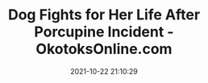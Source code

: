 ---
"title": "Dog Fights for Her Life After Porcupine Incident - OkotoksOnline.com"
"date": "2021-10-22 21:10:29"
"feed_name": "GOOGLENEWSMINING"
"feed_website": "https://news.google.com/search?q=mining%2Bincident&hl=en-US&gl=US&ceid=US:en"
"feed_rss": "https://news.google.com/rss/search?q=mining%2Bincident&hl=en-US&gl=US&ceid=US:en"
"link": "https://www.okotoksonline.com/local/dog-fights-for-her-life-after-porcupine-incident"
"source": "{'href': 'https://www.okotoksonline.com', 'title': 'OkotoksOnline.com'}"
"file": "_posts/2021-1-1-49a07a5bc26c1ef60a49a2b0814b723d347c07d6.md"
"accident": "1"
"drilling": "0"
"dead": "0"
"injured": "1"
"arrested": "0"
"place": "unknown place"
"where": "unknown site"
"causes": "unknown"
"place_uri": "unknown place"
---